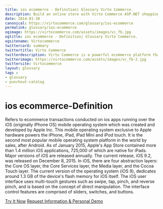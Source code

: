 ```yaml
---
title: ios ecommerce - Definition| Glossary Virto Commerce.
description: Build an online store with Virto Commerce ASP.NET shopping cart software. Benefit from an open source shopping cart software that has every feature you need.
date: 2014-01-30
canonical: https://virtocommerce.com/glossary/ios-ecommerce
permalink: glossary/ios-ecommerce
ogimage: https://virtocommerce.com/assets/images/vc_fb.jpg
ogtitle: ios ecommerce - Definition| Glossary Virto Commerce.
ogsitename: Virtocommerce
twittercard: summary
twittertitle: Virto Commerce
twitterdescription: Virto Commerce is a powerful ecommerce platform that includes everything you need to create an online store and sell online. Try it free with Free Community License
twitterimage: https://virtocommerce.com/assets/images/vc_fb-2.jpg
twittersite: Virtocommerce
layout: glossary
tags : 
- glossary
- punchout-catalog
---
```

<div class="business-cnt">
	<div class="head __cart">
		<h1 class="title">ios ecommerce-Definition</h1>
	</div>
	<p class="text">Refers to ecommerce transactions conducted on ios apps running over the iOS (originally iPhone OS) mobile operating system which was created and developed by Apple Inc. This mobile operating system exclusive to Apple hardware powers the iPhone, iPad, iPad Mini and iPod touch. It is the second most popular mobile operating system platform in the world by sales, after Android. As of January 2015, Apple's App Store contained more than 1.4 million iOS applications, 725,000 of which are native for iPads. Major versions of iOS are released annually. The current release, iOS 9.2, was released on December 8, 2015. In iOS, there are four abstraction layers: the Core OS layer, the Core Services layer, the Media layer, and the Cocoa Touch layer. The current version of the operating system (iOS 9), dedicates around 1.3 GB of the device's flash memory for iOS itself. The iOS user interface uses multi-touch gestures such as swipe, tap, pinch, and reverse pinch, and is based on the concept of direct manipulation. The interface control features are comprised of sliders, switches, and buttons.</p>
	<div class="buttons">
		<a class="button fill" href="/try-now">Try It Now</a>
		<a class="button fill" href="/contact-us">Request Information & Personal Demo</a>
	</div>
</div>